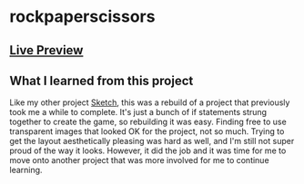 # rockpaperscissors

## [Live Preview](https://austintirrell.github.io/rockpaperscissors)

## What I learned from this project
Like my other project [Sketch](https://github.com/austintirrell/sketch), this was a rebuild of a project that previously took me a while to complete. It's just a bunch of if statements strung together to create the game, so rebuilding it was easy. Finding free to use transparent images that looked OK for the project, not so much. Trying to get the layout aesthetically pleasing was hard as well, and I'm still not super proud of the way it looks. However, it did the job and it was time for me to move onto another project that was more involved for me to continue learning.
